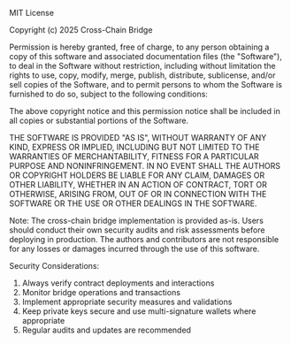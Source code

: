 MIT License

Copyright (c) 2025 Cross-Chain Bridge

Permission is hereby granted, free of charge, to any person obtaining a copy
of this software and associated documentation files (the "Software"), to deal
in the Software without restriction, including without limitation the rights
to use, copy, modify, merge, publish, distribute, sublicense, and/or sell
copies of the Software, and to permit persons to whom the Software is
furnished to do so, subject to the following conditions:

The above copyright notice and this permission notice shall be included in all
copies or substantial portions of the Software.

THE SOFTWARE IS PROVIDED "AS IS", WITHOUT WARRANTY OF ANY KIND, EXPRESS OR
IMPLIED, INCLUDING BUT NOT LIMITED TO THE WARRANTIES OF MERCHANTABILITY,
FITNESS FOR A PARTICULAR PURPOSE AND NONINFRINGEMENT. IN NO EVENT SHALL THE
AUTHORS OR COPYRIGHT HOLDERS BE LIABLE FOR ANY CLAIM, DAMAGES OR OTHER
LIABILITY, WHETHER IN AN ACTION OF CONTRACT, TORT OR OTHERWISE, ARISING FROM,
OUT OF OR IN CONNECTION WITH THE SOFTWARE OR THE USE OR OTHER DEALINGS IN THE
SOFTWARE.

Note:
The cross-chain bridge implementation is provided as-is. Users should conduct their
own security audits and risk assessments before deploying in production. The
authors and contributors are not responsible for any losses or damages incurred
through the use of this software.

Security Considerations:
1. Always verify contract deployments and interactions
2. Monitor bridge operations and transactions
3. Implement appropriate security measures and validations
4. Keep private keys secure and use multi-signature wallets where appropriate
5. Regular audits and updates are recommended